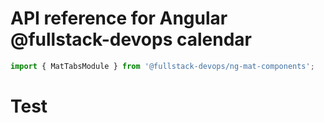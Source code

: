 # API reference for Angular @fullstack-devops calendar

```javascript
import { MatTabsModule } from '@fullstack-devops/ng-mat-components';
```

# Test
